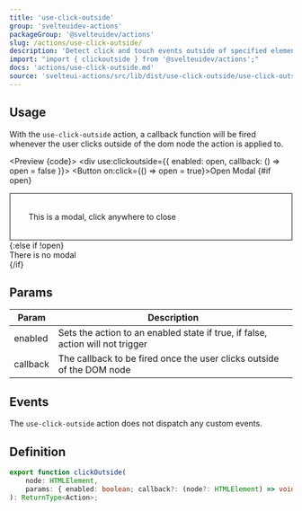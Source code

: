 ```yaml
---
title: 'use-click-outside'
group: 'svelteuidev-actions'
packageGroup: '@svelteuidev/actions'
slug: /actions/use-click-outside/
description: 'Detect click and touch events outside of specified element'
import: "import { clickoutside } from '@svelteuidev/actions';"
docs: 'actions/use-click-outside.md'
source: 'svelteui-actions/src/lib/dist/use-click-outside/use-click-outside.ts'
---
```


<script lang='ts'>
    import { Button } from '@svelteuidev/core';
	import { clickoutside } from '@svelteuidev/actions';
    import { Heading, Preview } from 'components'

	let open = true;

    const code = `
    <script>
        import { Button } from '@svelteuidev/core';
        import { clickoutside } from '@svelteuidev/actions';

        let open = true;
    <\/script>

    <div use:clickoutside={{ enabled: open, callback: () => open = false }}>
        <Button on:click={() => open = true}>Open Modal<\/Button>
        {#if open}
            <div style="border: 2px solid gray; padding: 2rem;">
                This is a modal, click anywhere to close
            <\/div>
        {:else if !open}
            <div>
                There is no modal
            <\/div>
        {\/if}
    <\/div>
    `
</script>

<Heading />

## Usage

With the `use-click-outside` action, a callback function will be fired whenever the user clicks outside of the dom node the action is applied to.

<Preview {code}>
    <div use:clickoutside={{ enabled: open, callback: () => open = false }}>
        <Button on:click={() => open = true}>Open Modal</Button>
        {#if open}
            <div style="border: 2px solid gray; padding: 2rem;">
                This is a modal, click anywhere to close
            </div>
        {:else if !open}
            <div>
                There is no modal
            </div>
        {/if}
    </div>
</Preview>

## Params

| Param    | Description                                                                    |
| -------- | ------------------------------------------------------------------------------ |
| enabled  | Sets the action to an enabled state if true, if false, action will not trigger |
| callback | The callback to be fired once the user clicks outside of the DOM node          |

## Events

The `use-click-outside` action does not dispatch any custom events.

## Definition

```ts
export function clickOutside(
    node: HTMLElement,
    params: { enabled: boolean; callback?: (node?: HTMLElement) => void }
): ReturnType<Action>;
```

